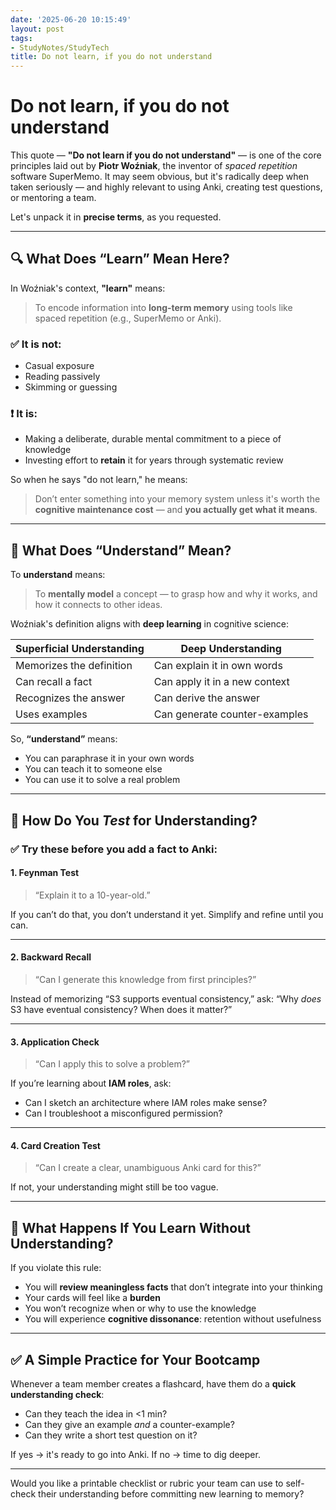 ```yaml
---
date: '2025-06-20 10:15:49'
layout: post
tags:
- StudyNotes/StudyTech
title: Do not learn, if you do not understand
---
```


# Do not learn, if you do not understand

This quote — **"Do not learn if you do not understand"** — is one of the core principles laid out by **Piotr Woźniak**, the inventor of *spaced repetition* software SuperMemo. It may seem obvious, but it's radically deep when taken seriously — and highly relevant to using Anki, creating test questions, or mentoring a team.

Let's unpack it in **precise terms**, as you requested.

---

## 🔍 What Does “Learn” Mean Here?

In Woźniak's context, **"learn"** means:

> To encode information into **long-term memory** using tools like spaced repetition (e.g., SuperMemo or Anki).

### ✅ It is not:

* Casual exposure
* Reading passively
* Skimming or guessing

### ❗ It **is**:

* Making a deliberate, durable mental commitment to a piece of knowledge
* Investing effort to **retain** it for years through systematic review

So when he says "do not learn," he means:

> Don’t enter something into your memory system unless it's worth the **cognitive maintenance cost** — and **you actually get what it means**.

---

## 🧠 What Does “Understand” Mean?

To **understand** means:

> To **mentally model** a concept — to grasp how and why it works, and how it connects to other ideas.

Woźniak's definition aligns with **deep learning** in cognitive science:

| Superficial Understanding | Deep Understanding            |
| ------------------------- | ----------------------------- |
| Memorizes the definition  | Can explain it in own words   |
| Can recall a fact         | Can apply it in a new context |
| Recognizes the answer     | Can derive the answer         |
| Uses examples             | Can generate counter-examples |

So, **“understand”** means:

* You can paraphrase it in your own words
* You can teach it to someone else
* You can use it to solve a real problem

---

## 🧪 How Do You *Test* for Understanding?

### ✅ Try these before you add a fact to Anki:

#### 1. **Feynman Test**

> “Explain it to a 10-year-old.”

If you can’t do that, you don’t understand it yet. Simplify and refine until you can.

---

#### 2. **Backward Recall**

> “Can I generate this knowledge from first principles?”

Instead of memorizing “S3 supports eventual consistency,” ask:
“Why *does* S3 have eventual consistency? When does it matter?”

---

#### 3. **Application Check**

> “Can I apply this to solve a problem?”

If you’re learning about **IAM roles**, ask:

* Can I sketch an architecture where IAM roles make sense?
* Can I troubleshoot a misconfigured permission?

---

#### 4. **Card Creation Test**

> “Can I create a clear, unambiguous Anki card for this?”

If not, your understanding might still be too vague.

---

## 🚫 What Happens If You Learn Without Understanding?

If you violate this rule:

* You will **review meaningless facts** that don’t integrate into your thinking
* Your cards will feel like a **burden**
* You won’t recognize when or why to use the knowledge
* You will experience **cognitive dissonance**: retention without usefulness

---

## ✅ A Simple Practice for Your Bootcamp

Whenever a team member creates a flashcard, have them do a **quick understanding check**:

* Can they teach the idea in <1 min?
* Can they give an example *and* a counter-example?
* Can they write a short test question on it?

If yes → it's ready to go into Anki.
If no → time to dig deeper.

---

Would you like a printable checklist or rubric your team can use to self-check their understanding before committing new learning to memory?